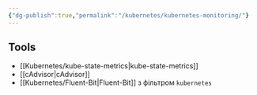 ```yaml
---
{"dg-publish":true,"permalink":"/kubernetes/kubernetes-monitoring/"}
---
```



## Tools
- [[Kubernetes/kube-state-metrics\|kube-state-metrics]]
- [[cAdvisor\|cAdvisor]]
- [[Kubernetes/Fluent-Bit\|Fluent-Bit]] з фільтром `kubernetes`
